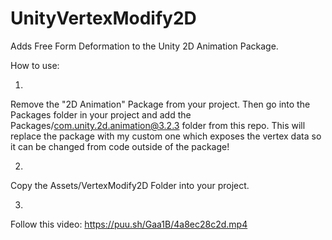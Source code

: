 # UnityVertexModify2D
Adds Free Form Deformation to the Unity 2D Animation Package.

How to use:

1.
  Remove the "2D Animation" Package from your project. Then go into the Packages folder in your project and add the Packages/com.unity.2d.animation@3.2.3 folder from this repo.
  This will replace the package with my custom one which exposes the vertex data so it can be changed from code outside of the package!


2.
  Copy the Assets/VertexModify2D Folder into your project.


3.
  Follow this video:
  https://puu.sh/Gaa1B/4a8ec28c2d.mp4

